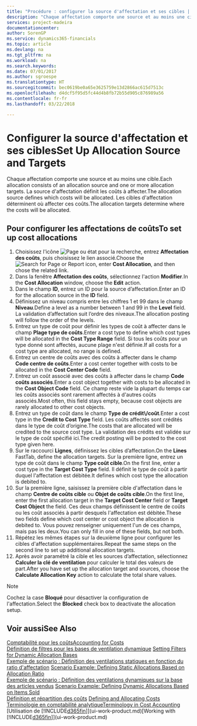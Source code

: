```yaml
---
title: "Procédure : configurer la source d'affectation et ses cibles | Microsoft Docs"
description: "Chaque affectation comporte une source et au moins une cible. La source d'affectation définit les coûts à affecter. Les cibles d'affectation déterminent où affecter ces coûts."
services: project-madeira
documentationcenter: 
author: SorenGP
ms.service: dynamics365-financials
ms.topic: article
ms.devlang: na
ms.tgt_pltfrm: na
ms.workload: na
ms.search.keywords: 
ms.date: 07/01/2017
ms.author: sgroespe
ms.translationtype: HT
ms.sourcegitcommit: bec0619be0a65e3625759e13d2866ac615d7513c
ms.openlocfilehash: d4dcf5f95d5fc44d4b8fb72b55d905c876989a56
ms.contentlocale: fr-fr
ms.lasthandoff: 03/22/2018

---
```

# <a name="set-up-allocation-source-and-targets"></a><span data-ttu-id="b02de-105">Configurer la source d'affectation et ses cibles</span><span class="sxs-lookup"><span data-stu-id="b02de-105">Set Up Allocation Source and Targets</span></span>
<span data-ttu-id="b02de-106">Chaque affectation comporte une source et au moins une cible.</span><span class="sxs-lookup"><span data-stu-id="b02de-106">Each allocation consists of an allocation source and one or more allocation targets.</span></span> <span data-ttu-id="b02de-107">La source d'affectation définit les coûts à affecter.</span><span class="sxs-lookup"><span data-stu-id="b02de-107">The allocation source defines which costs will be allocated.</span></span> <span data-ttu-id="b02de-108">Les cibles d'affectation déterminent où affecter ces coûts.</span><span class="sxs-lookup"><span data-stu-id="b02de-108">The allocation targets determine where the costs will be allocated.</span></span>  

## <a name="to-set-up-cost-allocations"></a><span data-ttu-id="b02de-109">Pour configurer les affectations de coûts</span><span class="sxs-lookup"><span data-stu-id="b02de-109">To set up cost allocations</span></span>  
1.  <span data-ttu-id="b02de-110">Choisissez l'icône ![Page ou état pour la recherche](media/ui-search/search_small.png "icône Page ou état pour la recherche"), entrez **Affectation des coûts**, puis choisissez le lien associé.</span><span class="sxs-lookup"><span data-stu-id="b02de-110">Choose the ![Search for Page or Report](media/ui-search/search_small.png "Search for Page or Report icon") icon, enter **Cost Allocation**, and then chose the related link.</span></span>  
2.  <span data-ttu-id="b02de-111">Dans la fenêtre **Affectation des coûts**, sélectionnez l'action **Modifier**.</span><span class="sxs-lookup"><span data-stu-id="b02de-111">In the **Cost Allocation** window, choose the **Edit** action.</span></span>  
3.  <span data-ttu-id="b02de-112">Dans le champ **ID**, entrez un ID pour la source d’affectation.</span><span class="sxs-lookup"><span data-stu-id="b02de-112">Enter an ID for the allocation source in the **ID** field.</span></span>  
4.  <span data-ttu-id="b02de-113">Définissez un niveau compris entre les chiffres 1 et 99 dans le champ **Niveau**.</span><span class="sxs-lookup"><span data-stu-id="b02de-113">Define a level as a number between 1 and 99 in the **Level** field.</span></span> <span data-ttu-id="b02de-114">La validation d’affectation suit l’ordre des niveaux.</span><span class="sxs-lookup"><span data-stu-id="b02de-114">The allocation posting will follow the order of the levels.</span></span>  
5.  <span data-ttu-id="b02de-115">Entrez un type de coût pour définir les types de coût à affecter dans le champ **Plage type de coûts**.</span><span class="sxs-lookup"><span data-stu-id="b02de-115">Enter a cost type to define which cost types will be allocated in the **Cost Type Range** field.</span></span> <span data-ttu-id="b02de-116">Si tous les coûts pour un type donné sont affectés, aucune plage n'est définie.</span><span class="sxs-lookup"><span data-stu-id="b02de-116">If all costs for a cost type are allocated, no range is defined.</span></span>  
6.  <span data-ttu-id="b02de-117">Entrez un centre de coûts avec des coûts à affecter dans le champ **Code centre de coûts**.</span><span class="sxs-lookup"><span data-stu-id="b02de-117">Enter a cost center together with costs to be allocated in the **Cost Center Code** field.</span></span>  
7.  <span data-ttu-id="b02de-118">Entrez un coût associé avec des coûts à affecter dans le champ **Code coûts associés**.</span><span class="sxs-lookup"><span data-stu-id="b02de-118">Enter a cost object together with costs to be allocated in the **Cost Object Code** field.</span></span> <span data-ttu-id="b02de-119">Ce champ reste vide la plupart du temps car les coûts associés sont rarement affectés à d'autres coûts associés.</span><span class="sxs-lookup"><span data-stu-id="b02de-119">Most often, this field stays empty, because cost objects are rarely allocated to other cost objects.</span></span>  
8.  <span data-ttu-id="b02de-120">Entrez un type de coût dans le champ **Type de crédit\\\/coût**.</span><span class="sxs-lookup"><span data-stu-id="b02de-120">Enter a cost type in the **Credit to Cost Type** field.</span></span> <span data-ttu-id="b02de-121">Les coûts affectés sont crédités dans le type de coût d’origine.</span><span class="sxs-lookup"><span data-stu-id="b02de-121">The costs that are allocated will be credited to the source cost type.</span></span> <span data-ttu-id="b02de-122">La validation des crédits est validée sur le type de coût spécifié ici.</span><span class="sxs-lookup"><span data-stu-id="b02de-122">The credit posting will be posted to the cost type given here.</span></span>  
9. <span data-ttu-id="b02de-123">Sur le raccourci **Lignes**, définissez les cibles d’affectation.</span><span class="sxs-lookup"><span data-stu-id="b02de-123">On the **Lines** FastTab, define the allocation targets.</span></span> <span data-ttu-id="b02de-124">Sur la première ligne, entrez un type de coût dans le champ **Type coût cible**.</span><span class="sxs-lookup"><span data-stu-id="b02de-124">On the first line, enter a cost type in the **Target Cost Type** field.</span></span> <span data-ttu-id="b02de-125">Il définit le type de coût à partir duquel l'affectation est débitée.</span><span class="sxs-lookup"><span data-stu-id="b02de-125">It defines which cost type the allocation is debited to.</span></span>  
10. <span data-ttu-id="b02de-126">Sur la première ligne, saisissez la première cible d'affectation dans le champ **Centre de coûts cible** ou **Objet de coûts cible**.</span><span class="sxs-lookup"><span data-stu-id="b02de-126">On the first line, enter the first allocation target in the **Target Cost Center** field or **Target Cost Object** the field.</span></span> <span data-ttu-id="b02de-127">Ces deux champs définissent le centre de coûts ou les coût associés à partir desquels l'affectation est débitée.</span><span class="sxs-lookup"><span data-stu-id="b02de-127">These two fields define which cost center or cost object the allocation is debited to.</span></span> <span data-ttu-id="b02de-128">Vous pouvez renseigner uniquement l'un de ces champs, mais pas les deux.</span><span class="sxs-lookup"><span data-stu-id="b02de-128">You can only fill in one of these fields, but not both.</span></span>  
11. <span data-ttu-id="b02de-129">Répétez les mêmes étapes sur la deuxième ligne pour configurer les cibles d'affectation supplémentaires.</span><span class="sxs-lookup"><span data-stu-id="b02de-129">Repeat the same steps on the second line to set up additional allocation targets.</span></span>  
12. <span data-ttu-id="b02de-130">Après avoir paramétré la cible et les sources d’affectation, sélectionnez **Calculer la clé de ventilation** pour calculer le total des valeurs de part.</span><span class="sxs-lookup"><span data-stu-id="b02de-130">After you have set up the allocation target and sources, choose the **Calculate Allocation Key** action to calculate the total share values.</span></span>  

> [!NOTE]  
>  <span data-ttu-id="b02de-131">Cochez la case **Bloqué** pour désactiver la configuration de l'affectation.</span><span class="sxs-lookup"><span data-stu-id="b02de-131">Select the **Blocked** check box to deactivate the allocation setup.</span></span>  

## <a name="see-also"></a><span data-ttu-id="b02de-132">Voir aussi</span><span class="sxs-lookup"><span data-stu-id="b02de-132">See Also</span></span>  
[<span data-ttu-id="b02de-133">Comptabilité pour les coûts</span><span class="sxs-lookup"><span data-stu-id="b02de-133">Accounting for Costs</span></span>](finance-manage-cost-accounting.md)  
 <span data-ttu-id="b02de-134">[Définition de filtres pour les bases de ventilation dynamique](finance-setting-filters-for-dynamic-allocation-bases.md) </span><span class="sxs-lookup"><span data-stu-id="b02de-134">[Setting Filters for Dynamic Allocation Bases](finance-setting-filters-for-dynamic-allocation-bases.md) </span></span>  
 <span data-ttu-id="b02de-135">[Exemple de scénario : Définition des ventilations statiques en fonction du ratio d'affectation](finance-scenario-example-defining-static-allocations-based-on-allocation-ratio.md) </span><span class="sxs-lookup"><span data-stu-id="b02de-135">[Scenario Example: Defining Static Allocations Based on Allocation Ratio](finance-scenario-example-defining-static-allocations-based-on-allocation-ratio.md) </span></span>  
 <span data-ttu-id="b02de-136">[Exemple de scénario : Définition des ventilations dynamiques sur la base des articles vendus](finance-scenario-example-defining-dynamic-allocations-based-on-items-sold.md) </span><span class="sxs-lookup"><span data-stu-id="b02de-136">[Scenario Example: Defining Dynamic Allocations Based on Items Sold](finance-scenario-example-defining-dynamic-allocations-based-on-items-sold.md) </span></span>  
 <span data-ttu-id="b02de-137">[Définition et répartition des coûts](finance-define-and-allocate-costs.md) </span><span class="sxs-lookup"><span data-stu-id="b02de-137">[Defining and Allocating Costs](finance-define-and-allocate-costs.md) </span></span>  
 [<span data-ttu-id="b02de-138">Terminologie en comptabilité analytique</span><span class="sxs-lookup"><span data-stu-id="b02de-138">Terminology in Cost Accounting</span></span>](finance-terminology-in-cost-accounting.md)  
 <span data-ttu-id="b02de-139">[Utilisation de [!INCLUDE[d365fin](includes/d365fin_md.md)]](ui-work-product.md)</span><span class="sxs-lookup"><span data-stu-id="b02de-139">[Working with [!INCLUDE[d365fin](includes/d365fin_md.md)]](ui-work-product.md)</span></span>

